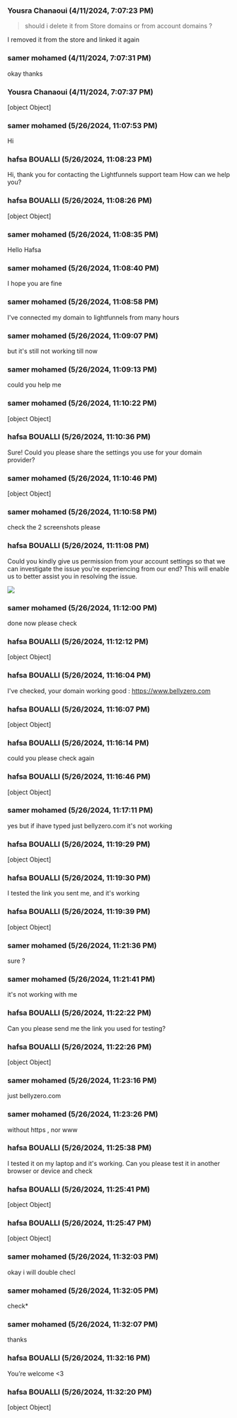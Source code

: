 ### Yousra Chanaoui (4/11/2024, 7:07:23 PM)

> should i delete it from Store domains or from account domains ?


I removed it from the store and linked it again

### samer mohamed (4/11/2024, 7:07:31 PM)

okay thanks

### Yousra Chanaoui (4/11/2024, 7:07:37 PM)

[object Object]

### samer mohamed (5/26/2024, 11:07:53 PM)

Hi

### hafsa BOUALLI (5/26/2024, 11:08:23 PM)

Hi, thank you for contacting the Lightfunnels support team
How can we help you?

### hafsa BOUALLI (5/26/2024, 11:08:26 PM)

[object Object]

### samer mohamed (5/26/2024, 11:08:35 PM)

Hello Hafsa

### samer mohamed (5/26/2024, 11:08:40 PM)

I hope you are fine

### samer mohamed (5/26/2024, 11:08:58 PM)

I've connected my domain to lightfunnels from many hours

### samer mohamed (5/26/2024, 11:09:07 PM)

but it's still not working till now

### samer mohamed (5/26/2024, 11:09:13 PM)

could you help me

### samer mohamed (5/26/2024, 11:10:22 PM)

[object Object]

### hafsa BOUALLI (5/26/2024, 11:10:36 PM)

Sure! Could you please share the settings you use for your domain provider?

### samer mohamed (5/26/2024, 11:10:46 PM)

[object Object]

### samer mohamed (5/26/2024, 11:10:58 PM)

check the 2 screenshots please

### hafsa BOUALLI (5/26/2024, 11:11:08 PM)

Could you kindly give us permission from your account settings so that we can investigate the issue you're experiencing from our end? This will enable us to better assist you in resolving the issue.


![](https://storage.crisp.chat/users/upload/operator/77cc42314787b400/d35cced9-c1a9-49e7-9b4b-827547_1r8fjjc.png)

### samer mohamed (5/26/2024, 11:12:00 PM)

done now please check

### hafsa BOUALLI (5/26/2024, 11:12:12 PM)

[object Object]

### hafsa BOUALLI (5/26/2024, 11:16:04 PM)

I've checked, your domain working good  :  https://www.bellyzero.com

### hafsa BOUALLI (5/26/2024, 11:16:07 PM)

[object Object]

### hafsa BOUALLI (5/26/2024, 11:16:14 PM)

could you please check again

### hafsa BOUALLI (5/26/2024, 11:16:46 PM)

[object Object]

### samer mohamed (5/26/2024, 11:17:11 PM)

yes but if ihave typed just bellyzero.com it's not working

### hafsa BOUALLI (5/26/2024, 11:19:29 PM)

[object Object]

### hafsa BOUALLI (5/26/2024, 11:19:30 PM)

I tested the link you sent me, and it's working

### hafsa BOUALLI (5/26/2024, 11:19:39 PM)

[object Object]

### samer mohamed (5/26/2024, 11:21:36 PM)

sure ?

### samer mohamed (5/26/2024, 11:21:41 PM)

it's not working with me

### hafsa BOUALLI (5/26/2024, 11:22:22 PM)

Can you please send me the link you used for testing?

### hafsa BOUALLI (5/26/2024, 11:22:26 PM)

[object Object]

### samer mohamed (5/26/2024, 11:23:16 PM)

just bellyzero.com

### samer mohamed (5/26/2024, 11:23:26 PM)

without https , nor www

### hafsa BOUALLI (5/26/2024, 11:25:38 PM)

I tested it on my laptop and it's working. Can you please test it in another browser or device and check

### hafsa BOUALLI (5/26/2024, 11:25:41 PM)

[object Object]

### hafsa BOUALLI (5/26/2024, 11:25:47 PM)

[object Object]

### samer mohamed (5/26/2024, 11:32:03 PM)

okay i will double checl

### samer mohamed (5/26/2024, 11:32:05 PM)

check*

### samer mohamed (5/26/2024, 11:32:07 PM)

thanks

### hafsa BOUALLI (5/26/2024, 11:32:16 PM)

You’re welcome <3

### hafsa BOUALLI (5/26/2024, 11:32:20 PM)

[object Object]
